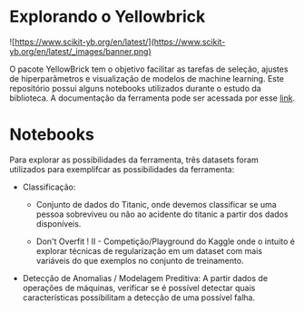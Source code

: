 # Explorando o Yellowbrick

![https://www.scikit-yb.org/en/latest/](https://www.scikit-yb.org/en/latest/_images/banner.png)

O pacote YellowBrick tem o objetivo facilitar as tarefas de seleção, ajustes de hiperparâmetros e visualização de modelos de machine learning. Este repositório possui alguns notebooks utilizados durante o estudo da biblioteca. A documentação da ferramenta pode ser acessada por esse [link](https://www.scikit-yb.org/en/latest/).

# Notebooks

Para explorar as possibilidades da ferramenta, três datasets foram utilizados para exemplifcar as possibilidades da ferramenta:

* Classificação: 

    * Conjunto de dados do Titanic, onde devemos classificar se uma pessoa sobreviveu ou não ao acidente do titanic a partir dos dados disponíveis.

    * Don't Overfit ! II -  Competição/Playground do Kaggle onde o intuito é explorar técnicas de regularização em um dataset com mais variáveis do que exemplos no conjunto de treinamento.

* Detecção de Anomalias / Modelagem Preditiva: A partir dados de operações de máquinas, verificar se é possível detectar quais características possibilitam a detecção de uma possível falha.

